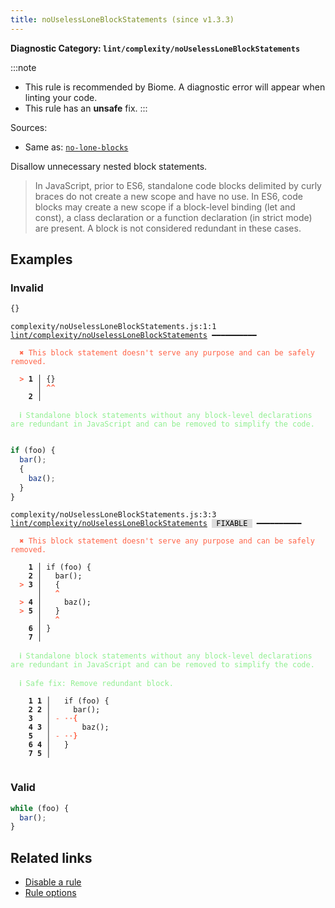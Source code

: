 ```yaml
---
title: noUselessLoneBlockStatements (since v1.3.3)
---
```


**Diagnostic Category: `lint/complexity/noUselessLoneBlockStatements`**

:::note
- This rule is recommended by Biome. A diagnostic error will appear when linting your code.
- This rule has an **unsafe** fix.
:::

Sources: 
- Same as: <a href="https://eslint.org/docs/latest/rules/no-lone-blocks" target="_blank"><code>no-lone-blocks</code></a>

Disallow unnecessary nested block statements.

>In JavaScript, prior to ES6, standalone code blocks delimited by curly braces do not create a new scope and have no use.
In ES6, code blocks may create a new scope if a block-level binding (let and const), a class declaration or a function declaration (in strict mode) are present. A block is not considered redundant in these cases.


## Examples

### Invalid

```jsx
{}
```

<pre class="language-text"><code class="language-text">complexity/noUselessLoneBlockStatements.js:1:1 <a href="https://biomejs.dev/linter/rules/no-useless-lone-block-statements">lint/complexity/noUselessLoneBlockStatements</a> ━━━━━━━━━━

<strong><span style="color: Tomato;">  </span></strong><strong><span style="color: Tomato;">✖</span></strong> <span style="color: Tomato;">This block statement doesn't serve any purpose and can be safely removed.</span>
  
<strong><span style="color: Tomato;">  </span></strong><strong><span style="color: Tomato;">&gt;</span></strong> <strong>1 │ </strong>{}
   <strong>   │ </strong><strong><span style="color: Tomato;">^</span></strong><strong><span style="color: Tomato;">^</span></strong>
    <strong>2 │ </strong>
  
<strong><span style="color: lightgreen;">  </span></strong><strong><span style="color: lightgreen;">ℹ</span></strong> <span style="color: lightgreen;">Standalone block statements without any block-level declarations are redundant in JavaScript and can be removed to simplify the code.</span>
  
</code></pre>

```jsx
if (foo) {
  bar();
  {
    baz();
  }
}
```

<pre class="language-text"><code class="language-text">complexity/noUselessLoneBlockStatements.js:3:3 <a href="https://biomejs.dev/linter/rules/no-useless-lone-block-statements">lint/complexity/noUselessLoneBlockStatements</a> <span style="color: #000; background-color: #ddd;"> FIXABLE </span> ━━━━━━━━━━

<strong><span style="color: Tomato;">  </span></strong><strong><span style="color: Tomato;">✖</span></strong> <span style="color: Tomato;">This block statement doesn't serve any purpose and can be safely removed.</span>
  
    <strong>1 │ </strong>if (foo) {
    <strong>2 │ </strong>  bar();
<strong><span style="color: Tomato;">  </span></strong><strong><span style="color: Tomato;">&gt;</span></strong> <strong>3 │ </strong>  {
   <strong>   │ </strong>  <strong><span style="color: Tomato;">^</span></strong>
<strong><span style="color: Tomato;">  </span></strong><strong><span style="color: Tomato;">&gt;</span></strong> <strong>4 │ </strong>    baz();
<strong><span style="color: Tomato;">  </span></strong><strong><span style="color: Tomato;">&gt;</span></strong> <strong>5 │ </strong>  }
   <strong>   │ </strong>  <strong><span style="color: Tomato;">^</span></strong>
    <strong>6 │ </strong>}
    <strong>7 │ </strong>
  
<strong><span style="color: lightgreen;">  </span></strong><strong><span style="color: lightgreen;">ℹ</span></strong> <span style="color: lightgreen;">Standalone block statements without any block-level declarations are redundant in JavaScript and can be removed to simplify the code.</span>
  
<strong><span style="color: lightgreen;">  </span></strong><strong><span style="color: lightgreen;">ℹ</span></strong> <span style="color: lightgreen;">Safe fix</span><span style="color: lightgreen;">: </span><span style="color: lightgreen;">Remove redundant block.</span>
  
    <strong>1</strong> <strong>1</strong><strong> │ </strong>  if (foo) {
    <strong>2</strong> <strong>2</strong><strong> │ </strong>    bar();
    <strong>3</strong>  <strong> │ </strong><span style="color: Tomato;">-</span> <span style="color: Tomato;"><span style="opacity: 0.8;"><strong>·</strong></span></span><span style="color: Tomato;"><span style="opacity: 0.8;"><strong>·</strong></span></span><span style="color: Tomato;"><strong>{</strong></span>
    <strong>4</strong> <strong>3</strong><strong> │ </strong>      baz();
    <strong>5</strong>  <strong> │ </strong><span style="color: Tomato;">-</span> <span style="color: Tomato;"><span style="opacity: 0.8;"><strong>·</strong></span></span><span style="color: Tomato;"><span style="opacity: 0.8;"><strong>·</strong></span></span><span style="color: Tomato;"><strong>}</strong></span>
    <strong>6</strong> <strong>4</strong><strong> │ </strong>  }
    <strong>7</strong> <strong>5</strong><strong> │ </strong>  
  
</code></pre>

### Valid

```jsx
while (foo) {
  bar();
}
```

## Related links

- [Disable a rule](/linter/#disable-a-lint-rule)
- [Rule options](/linter/#rule-options)
